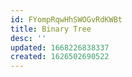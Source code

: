 ```yaml
---
id: FYompRqwHhSWOGvRdKWBt
title: Binary Tree
desc: ''
updated: 1668226838337
created: 1626502690522
---
```

